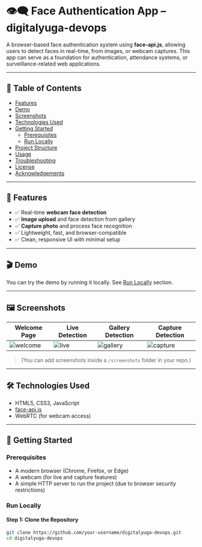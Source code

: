 # 👁️‍🗨️ Face Authentication App – digitalyuga-devops

A browser-based face authentication system using **face-api.js**, allowing users to detect faces in real-time, from images, or webcam captures. This app can serve as a foundation for authentication, attendance systems, or surveillance-related web applications.

---

## 📌 Table of Contents

- [Features](#-features)
- [Demo](#-demo)
- [Screenshots](#-screenshots)
- [Technologies Used](#-technologies-used)
- [Getting Started](#-getting-started)
  - [Prerequisites](#prerequisites)
  - [Run Locally](#run-locally)
- [Project Structure](#-project-structure)
- [Usage](#-usage)
- [Troubleshooting](#-troubleshooting)
- [License](#-license)
- [Acknowledgements](#-acknowledgements)

---

## 🌟 Features

- ✅ Real-time **webcam face detection**
- ✅ **Image upload** and face detection from gallery
- ✅ **Capture photo** and process face recognition
- ✅ Lightweight, fast, and browser-compatible
- ✅ Clean, responsive UI with minimal setup

---

## 🎬 Demo

You can try the demo by running it locally. See [Run Locally](#run-locally) section.

---

## 🖼️ Screenshots

| Welcome Page             | Live Detection             | Gallery Detection          | Capture Detection          |
|--------------------------|----------------------------|----------------------------|----------------------------|
| ![welcome](screenshots/welcome.png) | ![live](screenshots/live.png) | ![gallery](screenshots/gallery.png) | ![capture](screenshots/capture.png) |

> (You can add screenshots inside a `/screenshots` folder in your repo.)

---

## 🛠️ Technologies Used

- HTML5, CSS3, JavaScript
- [face-api.js](https://github.com/justadudewhohacks/face-api.js)
- WebRTC (for webcam access)

---

## 🚀 Getting Started

### Prerequisites

- A modern browser (Chrome, Firefox, or Edge)
- A webcam (for live and capture features)
- A simple HTTP server to run the project (due to browser security restrictions)

### Run Locally

#### Step 1: Clone the Repository

```bash
git clone https://github.com/your-username/digitalyuga-devops.git
cd digitalyuga-devops
